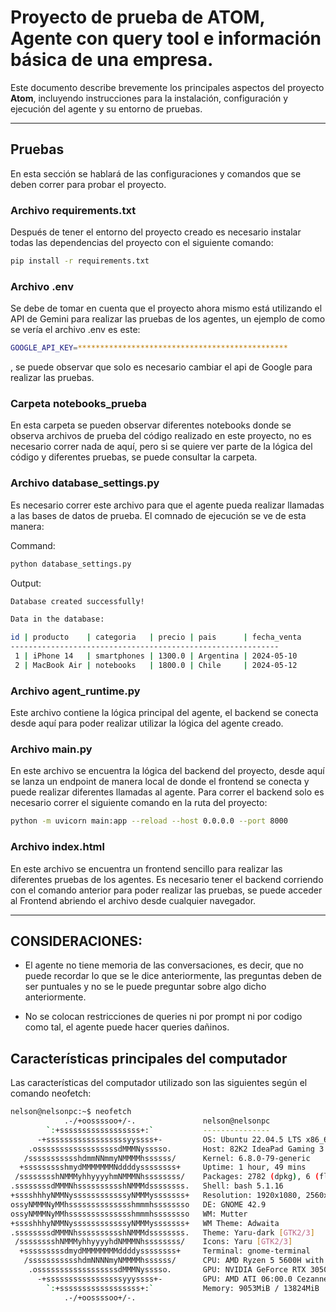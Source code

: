 # Proyecto de prueba de ATOM, Agente con query tool e información básica de una empresa.

Este documento describe brevemente los principales aspectos del proyecto **Atom**, incluyendo instrucciones para la instalación, configuración y ejecución del agente y su entorno de pruebas.

---
## Pruebas

En esta sección se hablará de las configuraciones y comandos que se deben correr para probar el proyecto.

### Archivo requirements.txt
Después de tener el entorno del proyecto creado es necesario instalar todas las dependencias del proyecto con el siguiente comando:

```bash
pip install -r requirements.txt
```

### Archivo .env
Se debe de tomar en cuenta que el proyecto ahora mismo está utilizando el API de Gemini para realizar las pruebas de los agentes, un ejemplo de como se vería el archivo .env es este:

```bash
GOOGLE_API_KEY=***********************************************
```
, se puede observar que solo es necesario cambiar el api de Google para realizar las pruebas.

### Carpeta notebooks_prueba
En esta carpeta se pueden observar diferentes notebooks donde se observa archivos de prueba del código realizado en este proyecto, no es necesario correr nada de aquí, pero si se quiere ver parte de la lógica del código y diferentes pruebas, se puede consultar la carpeta.

### Archivo database_settings.py
Es necesario correr este archivo para que el agente pueda realizar llamadas a las bases de datos de prueba. El comnado de ejecución se ve de esta manera:

Command: 

```bash
python database_settings.py
```

Output:

```bash
Database created successfully!

Data in the database:

id | producto    | categoria   | precio | pais      | fecha_venta
------------------------------------------------------------
 1 | iPhone 14   | smartphones | 1300.0 | Argentina | 2024-05-10
 2 | MacBook Air | notebooks   | 1800.0 | Chile     | 2024-05-12
```

### Archivo agent_runtime.py 
Este archivo contiene la lógica principal del agente, el backend se conecta desde aquí para poder realizar utilizar la lógica del agente creado.

### Archivo main.py
En este archivo se encuentra la lógica del backend del proyecto, desde aquí se lanza un endpoint de manera local de donde el frontend se conecta y puede realizar diferentes llamadas al agente. Para correr el backend solo es necesario correr el siguiente comando en la ruta del proyecto:

```bash
python -m uvicorn main:app --reload --host 0.0.0.0 --port 8000
```


### Archivo index.html
En este archivo se encuentra un frontend sencillo para realizar las diferentes pruebas de los agentes. Es necesario tener el backend corriendo con el comando anterior para poder realizar las pruebas, se puede acceder al Frontend abriendo el archivo desde cualquier navegador. 

---

## CONSIDERACIONES:
- El agente no tiene memoria de las conversaciones, es decir, que no puede recordar lo que se le dice anteriormente, las preguntas deben de ser puntuales y no se le puede preguntar sobre algo dicho anteriormente. 

- No se colocan restricciones de queries ni por prompt ni por codigo como tal, el agente puede hacer queries dañinos.

## Características principales del computador

Las características del computador utilizado son las siguientes según el comando neofetch:

```bash
nelson@nelsonpc:~$ neofetch
            .-/+oossssoo+/-.               nelson@nelsonpc 
        `:+ssssssssssssssssss+:`           --------------- 
      -+ssssssssssssssssssyyssss+-         OS: Ubuntu 22.04.5 LTS x86_64 
    .ossssssssssssssssssdMMMNysssso.       Host: 82K2 IdeaPad Gaming 3 15ACH6 
   /ssssssssssshdmmNNmmyNMMMMhssssss/      Kernel: 6.8.0-79-generic 
  +ssssssssshmydMMMMMMMNddddyssssssss+     Uptime: 1 hour, 49 mins 
 /sssssssshNMMMyhhyyyyhmNMMMNhssssssss/    Packages: 2782 (dpkg), 6 (flatpak),  
.ssssssssdMMMNhsssssssssshNMMMdssssssss.   Shell: bash 5.1.16 
+sssshhhyNMMNyssssssssssssyNMMMysssssss+   Resolution: 1920x1080, 2560x1440 
ossyNMMMNyMMhsssssssssssssshmmmhssssssso   DE: GNOME 42.9 
ossyNMMMNyMMhsssssssssssssshmmmhssssssso   WM: Mutter 
+sssshhhyNMMNyssssssssssssyNMMMysssssss+   WM Theme: Adwaita 
.ssssssssdMMMNhsssssssssshNMMMdssssssss.   Theme: Yaru-dark [GTK2/3] 
 /sssssssshNMMMyhhyyyyhdNMMMNhssssssss/    Icons: Yaru [GTK2/3] 
  +sssssssssdmydMMMMMMMMddddyssssssss+     Terminal: gnome-terminal 
   /ssssssssssshdmNNNNmyNMMMMhssssss/      CPU: AMD Ryzen 5 5600H with Radeon G 
    .ossssssssssssssssssdMMMNysssso.       GPU: NVIDIA GeForce RTX 3050 Ti Mobi 
      -+sssssssssssssssssyyyssss+-         GPU: AMD ATI 06:00.0 Cezanne 
        `:+ssssssssssssssssss+:`           Memory: 9053MiB / 13824MiB 
            .-/+oossssoo+/-.
                                                                   
                                    
```               